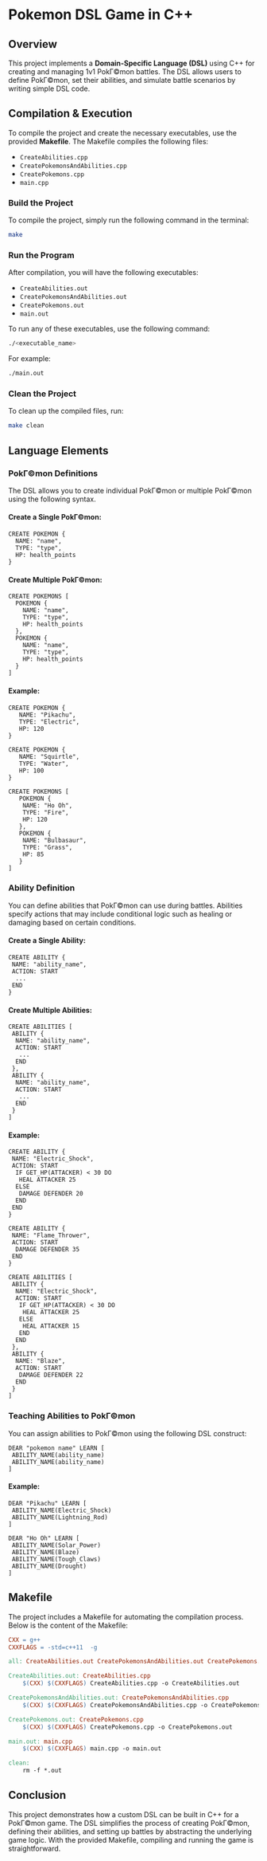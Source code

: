 
# Pokemon DSL Game in C++

## Overview
This project implements a **Domain-Specific Language (DSL)** using C++ for creating and managing 1v1 PokΓ©mon battles. The DSL allows users to define PokΓ©mon, set their abilities, and simulate battle scenarios by writing simple DSL code.

## Compilation & Execution
To compile the project and create the necessary executables, use the provided **Makefile**. The Makefile compiles the following files:
- `CreateAbilities.cpp`
- `CreatePokemonsAndAbilities.cpp`
- `CreatePokemons.cpp`
- `main.cpp`

### Build the Project
To compile the project, simply run the following command in the terminal:
```bash
make
```

### Run the Program
After compilation, you will have the following executables:

- `CreateAbilities.out`
- `CreatePokemonsAndAbilities.out`
- `CreatePokemons.out`
- `main.out`

To run any of these executables, use the following command:
```bash
./<executable_name>
```
For example:
```bash
./main.out
```

### Clean the Project
To clean up the compiled files, run:
```bash
make clean
```

## Language Elements

### PokΓ©mon Definitions
The DSL allows you to create individual PokΓ©mon or multiple PokΓ©mon using the following syntax.

#### Create a Single PokΓ©mon:
```dsl
CREATE POKEMON { 
  NAME: "name", 
  TYPE: "type", 
  HP: health_points 
}
```

#### Create Multiple PokΓ©mon:
```dsl
CREATE POKEMONS [  
  POKEMON { 
    NAME: "name", 
    TYPE: "type", 
    HP: health_points 
  }, 
  POKEMON { 
    NAME: "name", 
    TYPE: "type", 
    HP: health_points 
  } 
]
```

#### Example:
```dsl
CREATE POKEMON { 
   NAME: "Pikachu", 
   TYPE: "Electric", 
   HP: 120 
} 

CREATE POKEMON { 
   NAME: "Squirtle", 
   TYPE: "Water", 
   HP: 100 
}

CREATE POKEMONS [ 
   POKEMON { 
    NAME: "Ho Oh", 
    TYPE: "Fire", 
    HP: 120 
   }, 
   POKEMON { 
    NAME: "Bulbasaur", 
    TYPE: "Grass", 
    HP: 85 
   } 
]
```

### Ability Definition
You can define abilities that PokΓ©mon can use during battles. Abilities specify actions that may include conditional logic such as healing or damaging based on certain conditions.

#### Create a Single Ability:
```dsl
CREATE ABILITY { 
 NAME: "ability_name", 
 ACTION: START  
  ... 
 END 
}
```

#### Create Multiple Abilities:
```dsl
CREATE ABILITIES [  
 ABILITY { 
  NAME: "ability_name", 
  ACTION: START  
   ... 
  END 
 }, 
 ABILITY { 
  NAME: "ability_name", 
  ACTION: START  
   ... 
  END  
 } 
]
```

#### Example:
```dsl
CREATE ABILITY { 
 NAME: "Electric_Shock", 
 ACTION: START 
  IF GET_HP(ATTACKER) < 30 DO 
   HEAL ATTACKER 25 
  ELSE  
   DAMAGE DEFENDER 20 
  END 
 END 
}

CREATE ABILITY { 
 NAME: "Flame_Thrower", 
 ACTION: START 
  DAMAGE DEFENDER 35 
 END 
}

CREATE ABILITIES [ 
 ABILITY { 
  NAME: "Electric_Shock", 
  ACTION: START 
   IF GET_HP(ATTACKER) < 30 DO 
    HEAL ATTACKER 25 
   ELSE  
    HEAL ATTACKER 15 
   END 
  END 
 }, 
 ABILITY { 
  NAME: "Blaze", 
  ACTION: START 
   DAMAGE DEFENDER 22  
  END 
 } 
]
```

### Teaching Abilities to PokΓ©mon
You can assign abilities to PokΓ©mon using the following DSL construct:

```dsl
DEAR "pokemon name" LEARN [ 
 ABILITY_NAME(ability_name) 
 ABILITY_NAME(ability_name) 
]
```

#### Example:
```dsl
DEAR "Pikachu" LEARN [ 
 ABILITY_NAME(Electric_Shock) 
 ABILITY_NAME(Lightning_Rod) 
]

DEAR "Ho Oh" LEARN [ 
 ABILITY_NAME(Solar_Power) 
 ABILITY_NAME(Blaze) 
 ABILITY_NAME(Tough_Claws) 
 ABILITY_NAME(Drought) 
]
```

## Makefile
The project includes a Makefile for automating the compilation process. Below is the content of the Makefile:

```makefile
CXX = g++
CXXFLAGS = -std=c++11  -g

all: CreateAbilities.out CreatePokemonsAndAbilities.out CreatePokemons.out main.out

CreateAbilities.out: CreateAbilities.cpp
	$(CXX) $(CXXFLAGS) CreateAbilities.cpp -o CreateAbilities.out

CreatePokemonsAndAbilities.out: CreatePokemonsAndAbilities.cpp
	$(CXX) $(CXXFLAGS) CreatePokemonsAndAbilities.cpp -o CreatePokemonsAndAbilities.out

CreatePokemons.out: CreatePokemons.cpp
	$(CXX) $(CXXFLAGS) CreatePokemons.cpp -o CreatePokemons.out

main.out: main.cpp
	$(CXX) $(CXXFLAGS) main.cpp -o main.out

clean:
	rm -f *.out
```

## Conclusion
This project demonstrates how a custom DSL can be built in C++ for a PokΓ©mon game. The DSL simplifies the process of creating PokΓ©mon, defining their abilities, and setting up battles by abstracting the underlying game logic. With the provided Makefile, compiling and running the game is straightforward.
